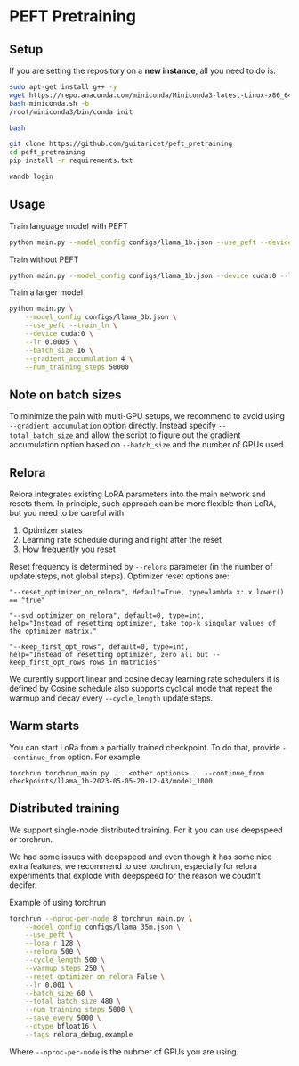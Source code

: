 # PEFT Pretraining

## Setup

If you are setting the repository on a **new instance**, all you need to do is:

```bash
sudo apt-get install g++ -y
wget https://repo.anaconda.com/miniconda/Miniconda3-latest-Linux-x86_64.sh -O ~/miniconda.sh
bash miniconda.sh -b
/root/miniconda3/bin/conda init

bash

git clone https://github.com/guitaricet/peft_pretraining
cd peft_pretraining
pip install -r requirements.txt

wandb login
```

## Usage

Train language model with PEFT
```bash
python main.py --model_config configs/llama_1b.json --use_peft --device cuda:0 --lr 0.0005 --batch_size 16
```

Train without PEFT
```bash
python main.py --model_config configs/llama_1b.json --device cuda:0 --lr 0.0005 --batch_size 16
```

Train a larger model
```bash
python main.py \
    --model_config configs/llama_3b.json \
    --use_peft --train_ln \
    --device cuda:0 \
    --lr 0.0005 \
    --batch_size 16 \
    --gradient_accumulation 4 \
    --num_training_steps 50000
```

## Note on batch sizes

To minimize the pain with multi-GPU setups, we recommend to avoid using `--gradient_accumulation` option directly. Instead specify `--total_batch_size` and allow the script to figure out the gradient accumulation option based on `--batch_size` and the number of GPUs used.

## Relora

Relora integrates existing LoRA parameters into the main network and resets them.
In principle, such approach can be more flexible than LoRA, but you need to be careful with

1. Optimizer states
2. Learning rate schedule during and right after the reset
3. How frequently you reset

Reset frequency is determined by `--relora` parameter (in the number of update steps, not global steps).
Optimizer reset options are: 
```
"--reset_optimizer_on_relora", default=True, type=lambda x: x.lower() == "true"

"--svd_optimizer_on_relora", default=0, type=int,
help="Instead of resetting optimizer, take top-k singular values of the optimizer matrix."

"--keep_first_opt_rows", default=0, type=int,
help="Instead of resetting optimizer, zero all but --keep_first_opt_rows rows in matricies"
```

We curently support linear and cosine decay learning rate schedulers it is defined by 
Cosine schedule also supports cyclical mode that repeat the warmup and decay every `--cycle_length` update steps.

## Warm starts

You can start LoRa from a partially trained checkpoint. To do that, provide `--continue_from` option. For example:

```
torchrun torchrun_main.py ... <other options> .. --continue_from checkpoints/llama_1b-2023-05-05-20-12-43/model_1000
```

## Distributed training

We support single-node distributed training. For it you can use deepspeed or torchrun.

We had some issues with deepspeed and even though it has some nice extra features, we recommend to use torchrun, especially for relora experiments that explode with deepspeed for the reason we coudn't decifer.

Example of using torchrun
```bash
torchrun --nproc-per-node 8 torchrun_main.py \
    --model_config configs/llama_35m.json \
    --use_peft \
    --lora_r 128 \
    --relora 500 \
    --cycle_length 500 \
    --warmup_steps 250 \
    --reset_optimizer_on_relora False \
    --lr 0.001 \
    --batch_size 60 \
    --total_batch_size 480 \
    --num_training_steps 5000 \
    --save_every 5000 \
    --dtype bfloat16 \
    --tags relora_debug,example
```

Where `--nproc-per-node` is the nubmer of GPUs you are using.
